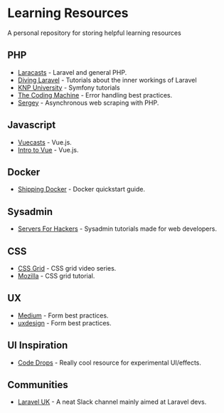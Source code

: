 # Learning Resources
A personal repository for storing helpful learning resources

## PHP

* [Laracasts](http://laracasts.com/) - Laravel and general PHP.
* [Diving Laravel](https://divinglaravel.com/) - Tutorials about the inner workings of Laravel
* [KNP University](https://knpuniversity.com/screencast/symfony) - Symfony tutorials
* [The Coding Machine](http://bestpractices.thecodingmachine.com/php/error_handling.html) - Error handling best practices.
* [Sergey](http://sergeyzhuk.me/2018/02/12/fast-webscraping-with-reactphp/) - Asynchronous web scraping with PHP.



## Javascript

* [Vuecasts](http://vuecasts.com/) - Vue.js.
* [Intro to Vue](https://github.com/sdras/intro-to-vue) - Vue.js.



## Docker

* [Shipping Docker](http://shippingdocker.com) - Docker quickstart guide.

## Sysadmin

* [Servers For Hackers](https://serversforhackers.com/) - Sysadmin tutorials made for web developers.

## CSS
* [CSS Grid](https://cssgrid.io/) - CSS grid video series.
* [Mozilla](https://mozilladevelopers.github.io/playground/) - CSS grid tutorial.

## UX
* [Medium](https://medium.com/@kollinz/dropdown-alternatives-for-better-mobile-forms-53e40d641b53) - Form best practices.
* [uxdesign](https://uxdesign.cc/design-better-forms-96fadca0f49c) - Form best practices.

## UI Inspiration

* [Code Drops](https://tympanus.net/codrops/) - Really cool resource for experimental UI/effects.

## Communities
* [Laravel UK](https://laraveluk.slack.com) - A neat Slack channel mainly aimed at Laravel devs.
